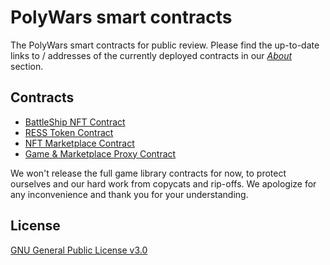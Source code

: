 # PolyWars smart contracts
The PolyWars smart contracts for public review.
Please find the up-to-date links to / addresses of the currently deployed contracts in our [*About*](https://polywars.space/about#smart-contracts) section.

## Contracts
- [BattleShip NFT Contract](/BattleShip.sol)
- [RESS Token Contract](/RessToken.sol)
- [NFT Marketplace Contract](/Marketplace.sol)
- [Game & Marketplace Proxy Contract](/TransparentUpgradeableProxy.sol)

We won't release the full game library contracts for now, to protect ourselves and our hard work from copycats and rip-offs. We apologize for any inconvenience and thank you for your understanding.

## License
[GNU General Public License v3.0](https://www.gnu.org/licenses/gpl-3.0.en.html)
